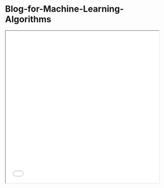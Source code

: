 # Blog-for-Machine-Learning-Algorithms



<iframe src="My_Blog_Page.html" width="100%" height="500px"></iframe>
